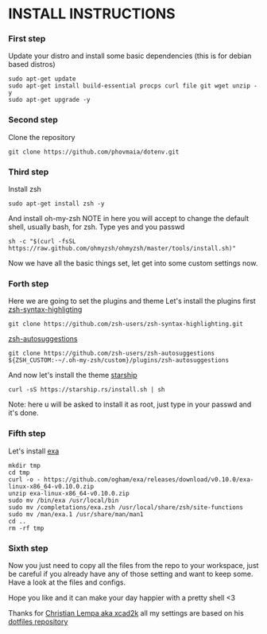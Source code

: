# INSTALL INSTRUCTIONS

### First step

Update your distro and install some basic dependencies
(this is for debian based distros)

```
sudo apt-get update
sudo apt-get install build-essential procps curl file git wget unzip -y
sudo apt-get upgrade -y
```

### Second step

Clone the repository

```
git clone https://github.com/phovmaia/dotenv.git
```

### Third step

Install zsh

```
sudo apt-get install zsh -y
```  

And install oh-my-zsh
NOTE in here you will accept to change the default shell, usually bash, for zsh. Type yes and you passwd

```
sh -c "$(curl -fsSL https://raw.github.com/ohmyzsh/ohmyzsh/master/tools/install.sh)"
```

Now we have all the basic things set, let get into some custom settings now.

### Forth step

Here we are going to set the plugins and theme
Let's install the plugins first
[zsh-syntax-highligting](https://github.com/zsh-users/zsh-syntax-highlighting)

```
git clone https://github.com/zsh-users/zsh-syntax-highlighting.git
```

[zsh-autosuggestions](https://github.com/zsh-users/zsh-autosuggestions)

```
git clone https://github.com/zsh-users/zsh-autosuggestions ${ZSH_CUSTOM:-~/.oh-my-zsh/custom}/plugins/zsh-autosuggestions
```

And now let's install the theme
[starship](https://starship.rs/guide/)

```
curl -sS https://starship.rs/install.sh | sh
```

Note: here u will be asked to install it as root, just type in your passwd and it's done.

### Fifth step

Let's install [exa](https://the.exa.website/)

```
mkdir tmp
cd tmp
curl -o - https://github.com/ogham/exa/releases/download/v0.10.0/exa-linux-x86_64-v0.10.0.zip
unzip exa-linux-x86_64-v0.10.0.zip
sudo mv /bin/exa /usr/local/bin
sudo mv /completations/exa.zsh /usr/local/share/zsh/site-functions
sudo mv /man/exa.1 /usr/share/man/man1
cd ..
rm -rf tmp
```

### Sixth step

Now you just need to copy all the files from the repo to your workspace, just be careful if you already have any of those setting and want to keep some. Have a look at the files and configs.

Hope you like and it can make your day happier with a pretty shell <3

Thanks for [Christian Lempa aka xcad2k](https://github.com/xcad2k) all my settings are based on his [dotfiles repository](https://github.com/xcad2k/dotfiles)
